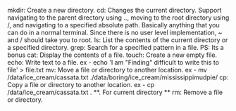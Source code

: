 mkdir: Create a new directory.
cd: Changes the current directory. Support navigating to the parent directory using .., moving to the root directory using /, and navigating to a specified absolute path. Basically anything that you can do in a normal terminal. Since there is no user level implementation, ~ and / should take you to root.
ls: List the contents of the current directory or a specified directory.
grep: Search for a specified pattern in a file. PS: Its a bonus
cat: Display the contents of a file.
touch: Create a new empty file.
echo: Write text to a file. ex - echo 'I am "Finding" difficult to write this to file' > file.txt
mv: Move a file or directory to another location. ex - mv /data/ice_cream/cassata.txt ./data/boring/ice_cream/mississippimudpie/
cp: Copy a file or directory to another location. ex - cp /data/ice_cream/cassata.txt . **. For current directory **
rm: Remove a file or directory.

